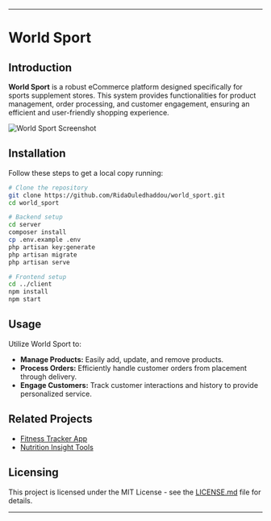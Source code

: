 

---

# World Sport

## Introduction
**World Sport** is a robust eCommerce platform designed specifically for sports supplement stores. 
This system provides functionalities for product management, order processing, and customer engagement, ensuring an efficient and user-friendly shopping experience.

![World Sport Screenshot](https://docs.google.com/document/d/1A61xd7DBWnVb36YfVSmO1_CC_mL5_7QSK7nRHa2EvcQ/edit?usp=sharing)

## Installation
Follow these steps to get a local copy running:

```bash
# Clone the repository
git clone https://github.com/RidaOuledhaddou/world_sport.git
cd world_sport

# Backend setup
cd server
composer install
cp .env.example .env
php artisan key:generate
php artisan migrate
php artisan serve

# Frontend setup
cd ../client
npm install
npm start
```

## Usage
Utilize World Sport to:
- **Manage Products:** Easily add, update, and remove products.
- **Process Orders:** Efficiently handle customer orders from placement through delivery.
- **Engage Customers:** Track customer interactions and history to provide personalized service.

## Related Projects
- [Fitness Tracker App](#)
- [Nutrition Insight Tools](#)

## Licensing
This project is licensed under the MIT License - see the [LICENSE.md](nothing) file for details.

---



